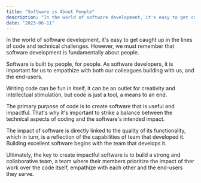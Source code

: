 ```yaml
---
title: "Software is About People"
description: "In the world of software development, it's easy to get caught up in the lines of code and technical challenges. However, we must remember that software development is fundamentally about people."
date: "2023-06-11"
---
```


In the world of software development, it's easy to get caught up in the lines of code and technical challenges. However, we must remember that software development is fundamentally about people.

Software is built by people, for people. As software developers, it is important for us to empathize with both our colleagues building with us, and the end-users.

Writing code can be fun in itself, it can be an outlet for creativity and intellectual stimulation, but code is just a tool, a means to an end.

The primary purpose of code is to create software that is useful and impactful. That's why it's important to strike a balance between the technical aspects of coding and the software's intended impact.

The impact of software is directly linked to the quality of its functionality, which in turn, is a reflection of the capabilities of team that developed it. Building excellent software begins with the team that develops it.

Ultimately, the key to create impactful software is to build a strong and collaborative team, a team where their members prioritize the impact of ther work over the code itself, empathize with each other and the end-users they serve.
